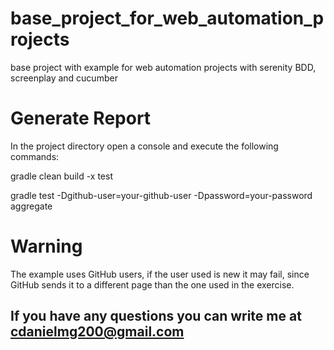 # base_project_for_web_automation_projects
base project with example for web automation projects with serenity BDD, screenplay and cucumber

# Generate Report

In the project directory open a console and execute the following commands:
 
 gradle clean build -x test
 
 gradle test -Dgithub-user=your-github-user -Dpassword=your-password aggregate
  
# Warning
The example uses GitHub users, if the user used is new it may fail, since GitHub sends it to a different page than the one used in the exercise.

## If you have any questions you can write me at cdanielmg200@gmail.com
